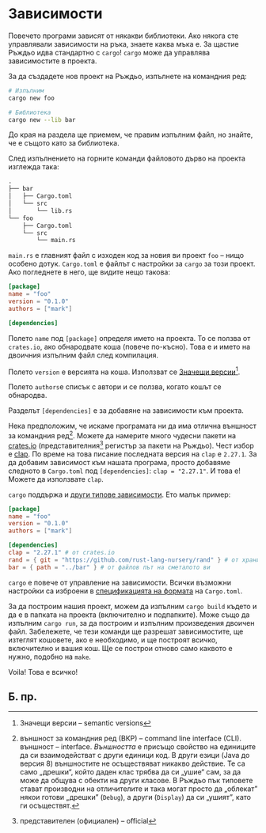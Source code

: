 # Зависимости

Повечето програми зависят от някакви библиотеки. Ако някога сте управлявали
зависимости на ръка, знаете каква мъка е. За щастие Ръждьо идва стандартно с
`cargo`! `cargo` може да управлява зависимостите в проекта.


За да създадете нов проект на Ръждьо, изпълнете на командния ред:

```sh
# Изпълним
cargo new foo

# Библиотека
cargo new --lib bar
```

До края на раздела ще приемем, че правим изпълним файл, но знайте, че е същото
като за библиотека.

След изпълнението на горните команди файловото дърво на проекта изглежда така:

```txt
.
├── bar
│   ├── Cargo.toml
│   └── src
│       └── lib.rs
└── foo
    ├── Cargo.toml
    └── src
        └── main.rs
```

`main.rs` е главният файл с изходен код за новия ви проект `foo` –
нищо особено дотук.
`Cargo.toml` е файлът с настройки за `cargo` за този проект. Ако погледнете в
него, ще видите нещо такова:

```toml
[package]
name = "foo"
version = "0.1.0"
authors = ["mark"]

[dependencies]
```

Полето `name` под `[package]` определя името на проекта. То се ползва от
`crates.io`, ако обнародвате коша (повече по-късно). Това е и името на двоичния
изпълним файл след компилация.

Полето `version` е версията на коша. Използват се [Значещи версии](http://semver.org/)[^semantic_versions].

Полето `authors`е списък с автори и се ползва, когато кошът се обнародва.

Разделът `[dependencies]` е за добавяне на зависимости към проекта.

Нека предположим, че искаме програмата ни да има отлична външност за
командния ред[^cli]. Можете да намерите много чудесни пакети на
[crates.io](https://crates.io) (представителния[^official] регистър за пакети
на Ръждьо). Чест избор е [clap](https://crates.io/crates/clap). По време на
това писание последната версия на `clap` е `2.27.1`. За да добавим зависимост
към нашата програма, просто добавяме следното в `Cargo.toml` под
`[dependencies]`: `clap = "2.27.1"`. И това е! Можете да използвате `clap`.

`cargo` поддържа и [други типове зависимости][dependencies]. Ето малък пример:

```toml
[package]
name = "foo"
version = "0.1.0"
authors = ["mark"]

[dependencies]
clap = "2.27.1" # от crates.io
rand = { git = "https://github.com/rust-lang-nursery/rand" } # от хранилището
bar = { path = "../bar" } # от файлов път на сметалото ви
```

`cargo` е повече от управление на зависимости. Всички възможни настройки
са изброени в [спецификацията на формата][manifest] на
`Cargo.toml`.

За да построим нашия проект, можем да изпълним `cargo build` където и да е в
папката на проекта (включително и подпапките). Може също да изпълним `cargo
run`, за да построим и изпълним произведения двоичен файл. Забележете, че тези
команди ще разрешат зависимостите, ще изтеглят кошовете, ако е необходимо, и ще
построят всичко, включително и вашия кош. Ще се построи отново само каквото е
нужно, подобно на `make`.

Voila! Това е всичко!

## Б. пр.

[^semantic_versions]: Значещи версии – semantic versions

[^cli]: външност за командния ред (ВКР) – command line interface (CLI). външност –
  interface. _Външността_ е присъщо свойство на единиците да си взаимодействат с
  други единици код. В други езици (Java до версия 8) външностите не осъществяват
  никакво действие. Те са само „дрешки“, който даден клас трябва да си „ушие“
  сам, за да може да общува с обекти на други класове. В Ръждьо пък типовете
  стават производни на отличителите и така могат просто да „облекат” някои
  готови „дрешки” (`Debug`), а други (`Display`) да си „ушият”, като ги
  осъществят.

[^official]: представителен (официален) – official

[manifest]: https://doc.rust-lang.org/cargo/reference/manifest.html
[dependencies]: https://doc.rust-lang.org/cargo/reference/specifying-dependencies.html

